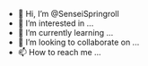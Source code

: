 - 👋 Hi, I’m @SenseiSpringroll
- 👀 I’m interested in ...
- 🌱 I’m currently learning ...
- 💞️ I’m looking to collaborate on ...
- 📫 How to reach me ...

<!---
SenseiSpringroll/SenseiSpringroll is a ✨ special ✨ repository because its `README.md` (this file) appears on your GitHub profile.
You can click the Preview link to take a look at your changes.
--->
